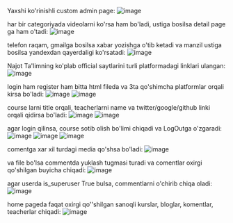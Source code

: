 Yaxshi ko'rinishli custom admin page:
![image](https://github.com/user-attachments/assets/b4fd3a40-a00c-44e7-bc22-986dd36be312)

har bir categoriyada videolarni ko'rsa ham bo'ladi, ustiga bosilsa detail page ga ham o'tadi:
![image](https://github.com/user-attachments/assets/6a6b24d8-f648-4546-b8f3-fec88d3cf73a)

telefon raqam, gmailga bosilsa xabar yozishga o'tib ketadi va manzil ustiga bosilsa yandexdan qayerdaligi ko'rsatadi:
![image](https://github.com/user-attachments/assets/f18272de-0a37-4889-8dda-894a33a8276f)

Najot Ta'limning ko'plab official saytlarini turli platformadagi linklari ulangan:
![image](https://github.com/user-attachments/assets/c88a32d7-6ee5-4f30-99a0-a196fd386f1f)

login ham register ham bitta html fileda va 3ta qo'shimcha platformlar orqali kirsa bo'ladi:
![image](https://github.com/user-attachments/assets/cc604864-8912-4a0a-a1f8-63e75eee8314)
![image](https://github.com/user-attachments/assets/74938ebd-06cb-4823-a2dd-2d494d7ea234)

course larni title orqali, teacherlarni name va twitter/google/github linki orqali qidirsa bo'ladi:
![image](https://github.com/user-attachments/assets/352e04b6-9c15-4b69-85ef-7aa9b9ceb15e)
![image](https://github.com/user-attachments/assets/22ca6989-8fb5-46d1-b24e-4312956e2c58)

agar login qilinsa, course sotib olish bo'limi chiqadi va LogOutga o'zgaradi:
![image](https://github.com/user-attachments/assets/af8e5e81-34d2-48f1-8f0b-466dbb893291)
![image](https://github.com/user-attachments/assets/1f80b973-1c3e-48c3-8b2e-2fb00f590dd7)
![image](https://github.com/user-attachments/assets/f9dc56fd-d34a-4607-9ffb-a3cca9fa9e58)

comentga xar xil turdagi media qo'shsa bo'ladi:
![image](https://github.com/user-attachments/assets/263c00b2-f595-4085-a28e-3d4cb1d433d0)

va file bo'lsa commentda yuklash tugmasi turadi va comentlar oxirgi qo'shilgan buyicha chiqadi:
![image](https://github.com/user-attachments/assets/44066157-b3ab-4646-b89c-3936891306f2)

agar userda is_superuser True bulsa, commentlarni o'chirib chiqa oladi:
![image](https://github.com/user-attachments/assets/42c81f4f-178d-4303-b6d4-c48c624d658b)

home pageda faqat oxirgi qo''shilgan sanoqli kurslar, bloglar, komentlar, teacherlar chiqadi:
![image](https://github.com/user-attachments/assets/28cdeed6-065f-4746-81cc-e9517bb53afa)

